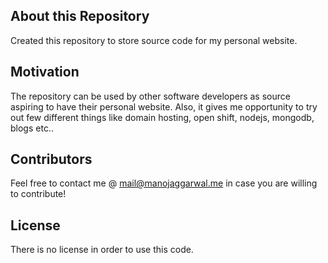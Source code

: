 ## About this Repository
Created this repository to store source code for my personal website.

## Motivation
The repository can be used by other software developers as source aspiring to have their personal website. Also, it gives me opportunity to try out few different things like domain hosting, open shift, nodejs, mongodb, blogs etc..

## Contributors
Feel free to contact me @ mail@manojaggarwal.me in case you are willing to contribute!

## License
There is no license in order to use this code.
